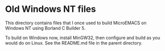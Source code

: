 # Old Windows NT files

This directory contains files that I once used to build MicroEMACS
on Windows NT using Borland C Builder 5.

To build on Windows now, install MinGW32, then configure and
build as you would do on Linux.  See the README.md file in
the parent directory.
